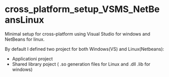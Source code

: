 # cross_platform_setup_VSMS_NetBeansLinux
Minimal setup for cross-platform using Visual Studio for windows and NetBeans for linux.

By default I defined two project for both Windows(VS) and Linux(Netbeans):
- Applicationi project
- Shared library poject ( .so generation files for Linux and .dll .lib for windows)
